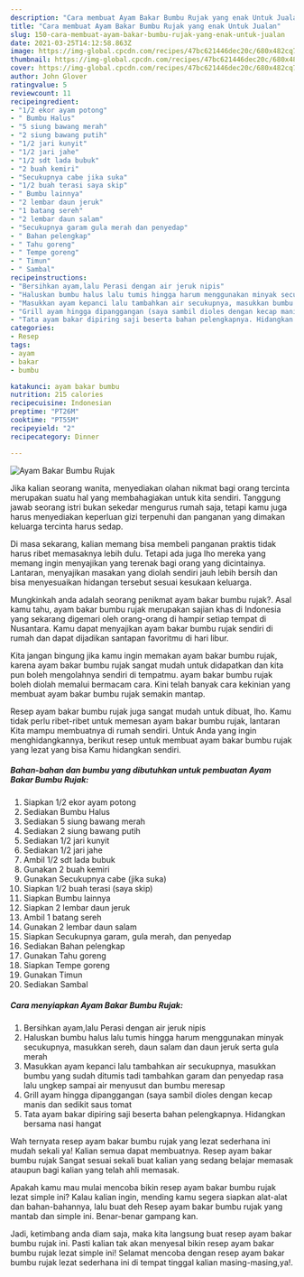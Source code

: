 ```yaml
---
description: "Cara membuat Ayam Bakar Bumbu Rujak yang enak Untuk Jualan"
title: "Cara membuat Ayam Bakar Bumbu Rujak yang enak Untuk Jualan"
slug: 150-cara-membuat-ayam-bakar-bumbu-rujak-yang-enak-untuk-jualan
date: 2021-03-25T14:12:58.863Z
image: https://img-global.cpcdn.com/recipes/47bc621446dec20c/680x482cq70/ayam-bakar-bumbu-rujak-foto-resep-utama.jpg
thumbnail: https://img-global.cpcdn.com/recipes/47bc621446dec20c/680x482cq70/ayam-bakar-bumbu-rujak-foto-resep-utama.jpg
cover: https://img-global.cpcdn.com/recipes/47bc621446dec20c/680x482cq70/ayam-bakar-bumbu-rujak-foto-resep-utama.jpg
author: John Glover
ratingvalue: 5
reviewcount: 11
recipeingredient:
- "1/2 ekor ayam potong"
- " Bumbu Halus"
- "5 siung bawang merah"
- "2 siung bawang putih"
- "1/2 jari kunyit"
- "1/2 jari jahe"
- "1/2 sdt lada bubuk"
- "2 buah kemiri"
- "Secukupnya cabe jika suka"
- "1/2 buah terasi saya skip"
- " Bumbu lainnya"
- "2 lembar daun jeruk"
- "1 batang sereh"
- "2 lembar daun salam"
- "Secukupnya garam gula merah dan penyedap"
- " Bahan pelengkap"
- " Tahu goreng"
- " Tempe goreng"
- " Timun"
- " Sambal"
recipeinstructions:
- "Bersihkan ayam,lalu Perasi dengan air jeruk nipis"
- "Haluskan bumbu halus lalu tumis hingga harum menggunakan minyak secukupnya, masukkan sereh, daun salam dan daun jeruk serta gula merah"
- "Masukkan ayam kepanci lalu tambahkan air secukupnya, masukkan bumbu yang sudah ditumis tadi tambahkan garam dan penyedap rasa lalu ungkep sampai air menyusut dan bumbu meresap"
- "Grill ayam hingga dipanggangan (saya sambil dioles dengan kecap manis dan sedikit saus tomat"
- "Tata ayam bakar dipiring saji beserta bahan pelengkapnya. Hidangkan bersama nasi hangat"
categories:
- Resep
tags:
- ayam
- bakar
- bumbu

katakunci: ayam bakar bumbu 
nutrition: 215 calories
recipecuisine: Indonesian
preptime: "PT26M"
cooktime: "PT55M"
recipeyield: "2"
recipecategory: Dinner

---
```



![Ayam Bakar Bumbu Rujak](https://img-global.cpcdn.com/recipes/47bc621446dec20c/680x482cq70/ayam-bakar-bumbu-rujak-foto-resep-utama.jpg)

Jika kalian seorang wanita, menyediakan olahan nikmat bagi orang tercinta merupakan suatu hal yang membahagiakan untuk kita sendiri. Tanggung jawab seorang istri bukan sekedar mengurus rumah saja, tetapi kamu juga harus menyediakan keperluan gizi terpenuhi dan panganan yang dimakan keluarga tercinta harus sedap.

Di masa  sekarang, kalian memang bisa membeli panganan praktis tidak harus ribet memasaknya lebih dulu. Tetapi ada juga lho mereka yang memang ingin menyajikan yang terenak bagi orang yang dicintainya. Lantaran, menyajikan masakan yang diolah sendiri jauh lebih bersih dan bisa menyesuaikan hidangan tersebut sesuai kesukaan keluarga. 



Mungkinkah anda adalah seorang penikmat ayam bakar bumbu rujak?. Asal kamu tahu, ayam bakar bumbu rujak merupakan sajian khas di Indonesia yang sekarang digemari oleh orang-orang di hampir setiap tempat di Nusantara. Kamu dapat menyajikan ayam bakar bumbu rujak sendiri di rumah dan dapat dijadikan santapan favoritmu di hari libur.

Kita jangan bingung jika kamu ingin memakan ayam bakar bumbu rujak, karena ayam bakar bumbu rujak sangat mudah untuk didapatkan dan kita pun boleh mengolahnya sendiri di tempatmu. ayam bakar bumbu rujak boleh diolah memalui bermacam cara. Kini telah banyak cara kekinian yang membuat ayam bakar bumbu rujak semakin mantap.

Resep ayam bakar bumbu rujak juga sangat mudah untuk dibuat, lho. Kamu tidak perlu ribet-ribet untuk memesan ayam bakar bumbu rujak, lantaran Kita mampu membuatnya di rumah sendiri. Untuk Anda yang ingin menghidangkannya, berikut resep untuk membuat ayam bakar bumbu rujak yang lezat yang bisa Kamu hidangkan sendiri.

<!--inarticleads1-->

##### Bahan-bahan dan bumbu yang dibutuhkan untuk pembuatan Ayam Bakar Bumbu Rujak:

1. Siapkan 1/2 ekor ayam potong
1. Sediakan  Bumbu Halus
1. Sediakan 5 siung bawang merah
1. Sediakan 2 siung bawang putih
1. Sediakan 1/2 jari kunyit
1. Sediakan 1/2 jari jahe
1. Ambil 1/2 sdt lada bubuk
1. Gunakan 2 buah kemiri
1. Gunakan Secukupnya cabe (jika suka)
1. Siapkan 1/2 buah terasi (saya skip)
1. Siapkan  Bumbu lainnya
1. Siapkan 2 lembar daun jeruk
1. Ambil 1 batang sereh
1. Gunakan 2 lembar daun salam
1. Siapkan Secukupnya garam, gula merah, dan penyedap
1. Sediakan  Bahan pelengkap
1. Gunakan  Tahu goreng
1. Siapkan  Tempe goreng
1. Gunakan  Timun
1. Sediakan  Sambal




<!--inarticleads2-->

##### Cara menyiapkan Ayam Bakar Bumbu Rujak:

1. Bersihkan ayam,lalu Perasi dengan air jeruk nipis
1. Haluskan bumbu halus lalu tumis hingga harum menggunakan minyak secukupnya, masukkan sereh, daun salam dan daun jeruk serta gula merah
1. Masukkan ayam kepanci lalu tambahkan air secukupnya, masukkan bumbu yang sudah ditumis tadi tambahkan garam dan penyedap rasa lalu ungkep sampai air menyusut dan bumbu meresap
1. Grill ayam hingga dipanggangan (saya sambil dioles dengan kecap manis dan sedikit saus tomat
1. Tata ayam bakar dipiring saji beserta bahan pelengkapnya. Hidangkan bersama nasi hangat




Wah ternyata resep ayam bakar bumbu rujak yang lezat sederhana ini mudah sekali ya! Kalian semua dapat membuatnya. Resep ayam bakar bumbu rujak Sangat sesuai sekali buat kalian yang sedang belajar memasak ataupun bagi kalian yang telah ahli memasak.

Apakah kamu mau mulai mencoba bikin resep ayam bakar bumbu rujak lezat simple ini? Kalau kalian ingin, mending kamu segera siapkan alat-alat dan bahan-bahannya, lalu buat deh Resep ayam bakar bumbu rujak yang mantab dan simple ini. Benar-benar gampang kan. 

Jadi, ketimbang anda diam saja, maka kita langsung buat resep ayam bakar bumbu rujak ini. Pasti kalian tak akan menyesal bikin resep ayam bakar bumbu rujak lezat simple ini! Selamat mencoba dengan resep ayam bakar bumbu rujak lezat sederhana ini di tempat tinggal kalian masing-masing,ya!.


